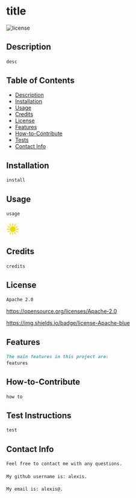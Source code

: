 # title

![license](https://img.shields.io/badge/license-Apache-blue)

## Description

```md
desc
```

## Table of Contents

- [Description](#description)
- [Installation](#installation)
- [Usage](#usage)
- [Credits](#credits)
- [License](#license)
- [Features](#features)
- [How-to-Contribute](#how-to-contribute)
- [Tests](#test-instructions)
- [Contact Info](#contact-info)

## Installation

```md
install
```

## Usage

```md
usage
```

![example image](weather-sunny.png)



## Credits

```md
credits 
```

## License

 ```md
 Apache 2.0 
```

https://opensource.org/licenses/Apache-2.0

https://img.shields.io/badge/license-Apache-blue


## Features

```md
The main features in this project are:
features
```

## How-to-Contribute

```md
how to
```

## Test Instructions

```md
test
```

## Contact Info

```md
Feel free to contact me with any questions.

My github username is: alexis.

My email is: alexis@.
```

